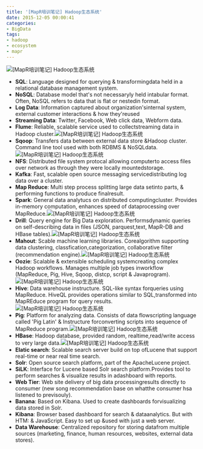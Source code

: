 ```yaml
---
title: '[MapR培训笔记] Hadoop生态系统'
date: 2015-12-05 00:00:41
categories: 
- BigData
tags: 
- hadoop
- ecosystem
- mapr
---
```

![[MapR培训笔记] Hadoop生态系统](/images/2015/12/0026uWfMgy6Y7Tkt7mnbf.jpg)
- **SQL**: Language designed for querying &amp; transformingdata held in a relational database management system.
- **NoSQL**: Database model that's not necessaryly held intabular format. Often, NoSQL refers to data that is flat or nestedin format.
- **Log Data**: Information captured about organization'sinternal system, external customer interactions &amp; how they'reused
- **Streaming Data**: Twitter, Facebook, Web click data, Webform data.
- **Flume**: Reliable, scalable service used to collectstreaming data in Hadoop cluster.![[MapR培训笔记] Hadoop生态系统](/images/2015/12/0026uWfMgy6Y9hCEhQQ50.png)
- **Sqoop**: Transfers data between external data store &amp;Hadoop cluster. Command line tool used with both RDBMS &amp; NoSQLdata.![[MapR培训笔记] Hadoop生态系统](/images/2015/12/0026uWfMgy6Y9hTkSk4a4.png)
- **NFS**: Distributed file system protocal allowing computerto access files over network as through they were locally mountedstorage.
- **Kafka**: Fast, scalable open source messaging servicedistributing log data over a cluster.
- **Map Reduce**: Multi step process splitting large data setinto parts, &amp; performing functions to produce finalresult.
- **Spark**: General data analytucs on distributed computingcluster. Provides in-memory computation, enhances speed of dataprocessing over MapReduce.![[MapR培训笔记] Hadoop生态系统](/images/2015/12/0026uWfMgy6Y9jQQIj6d0.png)
- **Drill**: Query engine for Big Data exploration. Performsdynamic queries on self-describing data in files (JSON, parquest,text, MapR-DB and HBase tables).![[MapR培训笔记] Hadoop生态系统](/images/2015/12/0026uWfMgy6Y9jyWV6Rbd.png)
- **Mahout**: Scable machine learning libraries. Corealgorithm supporting data clustering, classfication,categorization, collaborative filter (recommendation engine).![[MapR培训笔记] Hadoop生态系统](/images/2015/12/0026uWfMgy6Y9jfpK2p55.png)
- **Oozie**: Scalable &amp; extensible scheduling systemcreating complex Hadoop workflows. Manages multiple job types inworkflow (MapReduce, Pig, Hive, Sqoop, distcp, script &amp; Javaprogram).![[MapR培训笔记] Hadoop生态系统](/images/2015/12/0026uWfMgy6Y9iLuMbv89.png)
- **Hive**: Data warehouse instructure. SQL-like syntax forqueries using MapReduce. HiveQL provides operations similar to SQL,transformed into MapREduce program for query results.![[MapR培训笔记] Hadoop生态系统](/images/2015/12/0026uWfMgy6Y9iw8hgnfb.png)
- **Pig**: Platform for analyzing data. Consists of data flowscripting language called 'Pig Latin' &amp; Instructure forconverting scripts into sequence of MapReduce program.![[MapR培训笔记] Hadoop生态系统](/images/2015/12/0026uWfMgy6Y9j53P8Y10.png)
- **HBase**: Hadoop database, provided random, realtime,read/write access to very large data.![[MapR培训笔记] Hadoop生态系统](/images/2015/12/0026uWfMgy6Y9ikyXBV4b.png)
- **Elatic search**: Scalable search server build on top ofLucene that support real-time or near real time search.
- **Solr**: Open source search platform, part of the ApacheLucene project.
- **SiLK**: Interface for Lucene based Solr search platform.Provides tool to perform searches &amp; visualize results in adashboard with reports.
- **Web Tier**: Web site delivery of big data processingresults directly to consumer (new song recommendation base on whatthe consumer hsa listened to previsouly).
- **Banana**: Based on Kibana. Used to create dashboards forvisualizing data stored in Solr.
- **Kibana**: Browser based dashboard for search &amp; dataanalytics. But with HTM: &amp; JavaScript. Easy to set up &amp;used with just a web server.
- **Data Warehouse**: Centralized repository for storing datafrom multiple sources (marketing, finance, human resources, websites, external data stores).